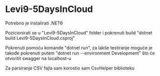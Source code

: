 # Levi9-5DaysInCloud

Potrebno je instalirati .NET6

Pozicionirati se u "Levi9-5DaysInCloud" folder i pokrenuti build "dotnet build Levi9-5DaysInCloud.csproj"

Pokrenuti pomoću komande "dotnet run", za lakše testiranje moguće je takođe pokrenuti putem "dotnet run --environment Development" što će otvoritit swagger na localhost-u

Za parsiranje CSV fajla sam korostio sam CsvHelper biblioteku

